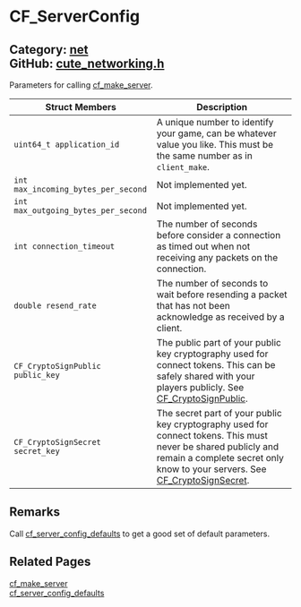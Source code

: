[//]: # (This file is automatically generated by Cute Framework's docs parser.)
[//]: # (Do not edit this file by hand!)
[//]: # (See: https://github.com/RandyGaul/cute_framework/blob/master/samples/docs_parser.cpp)
[](../header.md ':include')

# CF_ServerConfig

Category: [net](/api_reference?id=net)  
GitHub: [cute_networking.h](https://github.com/RandyGaul/cute_framework/blob/master/include/cute_networking.h)  
---

Parameters for calling [cf_make_server](/net/cf_make_server.md).

Struct Members | Description
--- | ---
`uint64_t application_id` | A unique number to identify your game, can be whatever value you like. This must be the same number as in `client_make`.
`int max_incoming_bytes_per_second` | Not implemented yet.
`int max_outgoing_bytes_per_second` | Not implemented yet.
`int connection_timeout` | The number of seconds before consider a connection as timed out when not receiving any packets on the connection.
`double resend_rate` | The number of seconds to wait before resending a packet that has not been acknowledge as received by a client.
`CF_CryptoSignPublic public_key` | The public part of your public key cryptography used for connect tokens. This can be safely shared with your players publicly. See [CF_CryptoSignPublic](/net/cf_cryptosignpublic.md).
`CF_CryptoSignSecret secret_key` | The secret part of your public key cryptography used for connect tokens. This must never be shared publicly and remain a complete secret only know to your servers. See [CF_CryptoSignSecret](/net/cf_cryptosignsecret.md).

## Remarks

Call [cf_server_config_defaults](/net/cf_server_config_defaults.md) to get a good set of default parameters.

## Related Pages

[cf_make_server](/net/cf_make_server.md)  
[cf_server_config_defaults](/net/cf_server_config_defaults.md)  
